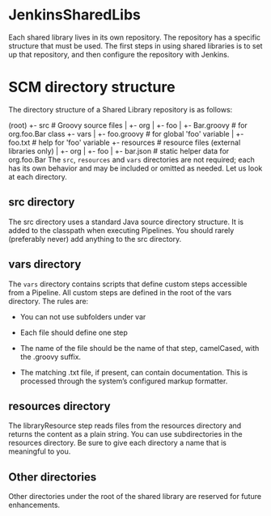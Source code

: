 # JenkinsSharedLibs
Each shared library lives in its own repository. The repository has a specific structure that must be used. The first steps in using shared libraries is to set up that repository, and then configure the repository with Jenkins.

# SCM directory structure
The directory structure of a Shared Library repository is as follows:

(root)
+- src                     # Groovy source files
|   +- org
|       +- foo
|           +- Bar.groovy  # for org.foo.Bar class
+- vars
|   +- foo.groovy          # for global 'foo' variable
|   +- foo.txt             # help for 'foo' variable
+- resources               # resource files (external libraries only)
|   +- org
|       +- foo
|           +- bar.json    # static helper data for org.foo.Bar
The `src`, `resources` and `vars` directories are not required; each has its own behavior and may be included or omitted as needed. Let us look at each directory.

## src directory
The src directory uses a standard Java source directory structure. It is added to the classpath when executing Pipelines. You should rarely (preferably never) add anything to the src directory.

## vars directory
The `vars` directory contains scripts that define custom steps accessible from a Pipeline. All custom steps are defined in the root of the vars directory. The rules are:

- You can not use subfolders under var

- Each file should define one step

- The name of the file should be the name of that step, camelCased, with the .groovy suffix.

- The matching .txt file, if present, can contain documentation. This is processed through the system’s configured markup formatter.

## resources directory
The libraryResource step reads files from the resources directory and returns the content as a plain string. You can use subdirectories in the resources directory. Be sure to give each directory a name that is meaningful to you.

## Other directories
Other directories under the root of the shared library are reserved for future enhancements.